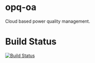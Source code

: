 opq-oa
======

Cloud based power quality management.

Build Status
=====
[![Build Status](https://pele.ci.cloudbees.com/buildStatus/icon?job=opq-ao)](https://pele.ci.cloudbees.com/job/opq-ao/)

